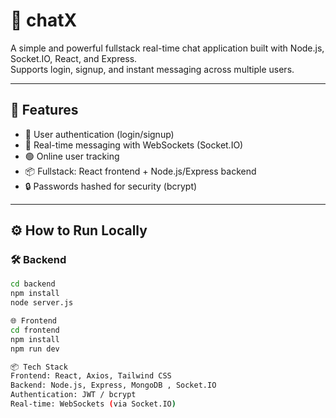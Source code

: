 # 💬 chatX

A simple and powerful fullstack real-time chat application built with Node.js, Socket.IO, React, and Express.  
Supports login, signup, and instant messaging across multiple users.

---

## 🚀 Features

- 🔐 User authentication (login/signup)
- 💬 Real-time messaging with WebSockets (Socket.IO)
- 🟢 Online user tracking
- 📦 Fullstack: React frontend + Node.js/Express backend
- 🔒 Passwords hashed for security (bcrypt)

---

## ⚙️ How to Run Locally

### 🛠 Backend

```bash
cd backend
npm install
node server.js

🌐 Frontend
cd frontend
npm install
npm run dev

📦 Tech Stack
Frontend: React, Axios, Tailwind CSS
Backend: Node.js, Express, MongoDB , Socket.IO
Authentication: JWT / bcrypt
Real-time: WebSockets (via Socket.IO)
